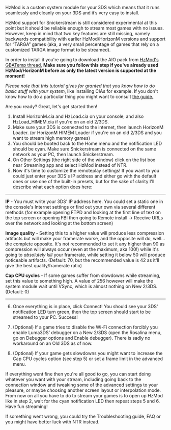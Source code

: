HzMod is a custom system module for your 3DS which means that it runs seamlessly and cleanly on your 3DS and it’s very easy to install.

HzMod support for Snickerstream is still considered experimental at this point but it should be reliable enough to stream most games with no issues. However, keep in mind that two key features are still missing, namely backwards compatibility with earlier HzMod/HorizonM versions and support for “TARGA” games (aka, a very small percentage of games that rely on a customized TARGA image format to be streamed).

In order to install it you're going to download the AIO pack from [HzMod's GBATemp thread.](https://gbatemp.net/threads/hzmod-old3ds-screen-streaming.469817/) **Make sure you follow this step if you've already used HzMod/HorizonM before as only the latest version is supported at the moment!**

_Please note that this tutorial gives for granted that you know how to do basic stuff with your system_, like installing CIAs for example. If you don't know how to do a particular thing you might want to consult [the guide.](https://3ds.hacks.guide/)

Are you ready? Great, let's get started then!

1. Install HorizonM.cia and HzLoad.cia on your console, and also HzLoad_HIMEM.cia if you're on an old 2/3DS.
2. Make sure your 3DS is connected to the internet, then launch HorizonM Loader. (or HorizonM HIMEM Loader if you're on an old 2/3DS and you want to stream high memory games)
3. You should be booted back to the Home menu and the notification LED should be cyan. Make sure Snickerstream is connected on the same network as your PC, then launch Snickerstream.
4. On Other Settings (the right side of the window) click on the list box near Streaming app and select HzMod instead of NTR.
5. Now it's time to customize the remoteplay settings! If you want to you could just enter your 3DS's IP address and either go with the default ones or use one of the built-in presets, but for the sake of clarity I'll describe what each option does here:

***

**IP** - You must write your 3DS' IP address here. You could set a static one in the console's Internet settings or find out your own via several different methods (for example opening FTPD and looking at the first line of text on the top screen or opening FBI then going to Remote install -> Receive URLs over the network and looking at the bottom screen)

**Image quality** - Setting this to a higher value will produce less compression artifacts but will make your framerate worse, and the opposite will do, well... the complete opposite. It's not recommended to set it any higher than 90 as compression will always occur (even at the maximum, aka 100!) while it's going to _absolutely kill_ your framerate, while setting it below 50 will produce noticeable artifacts. (Default: 70, but the recommended value is 42 as it'll give the best quality/framerate ratio)

**Cap CPU cycles** - If some games suffer from slowdowns while streaming, set this value to something high. A value of 256 however will make the system module wait until VSync, which is almost nothing on New 2/3DS. (Default: 0)

***

6. Once everything is in place, click Connect! You should see your 3DS' notification LED turn green, then the top screen should start to be streamed to your PC. Success!

7. (Optional) If a game tries to disable the Wi-Fi connection forcibly you enable Luma3DS’ debugger on a New 2/3DS (open the Rosalina menu, go on Debugger options and Enable debugger). There is sadly no workaround on an Old 3DS as of now.

8. (Optional) If your game gets slowdowns you might want to increase the Cap CPU cycles option (see step 5) or set a frame limit in the advanced menu.

If everything went fine then you're all good to go, you can start doing whatever you want with your stream, including going back to the connection window and tweaking some of the advanced settings to your pleasure, or maybe choosing another screen layout or interpolation mode. From now on all you have to do to stream your games is to open up HzMod like in step 2, wait for the cyan notification LED then repeat steps 5 and 6. Have fun streaming!

If something went wrong, you could try the Troubleshooting guide, FAQ or you might have better luck with NTR instead.